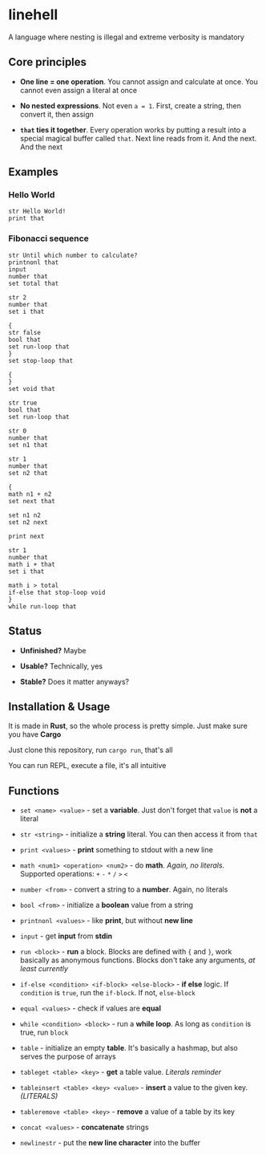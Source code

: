 # linehell

A language where nesting is illegal and extreme verbosity is mandatory

## Core principles

- **One line = one operation**. You cannot assign and calculate at once. You cannot even assign a literal at once

- **No nested expressions**. Not even `a = 1`. First, create a string, then convert it, then assign

- **`that` ties it together**. Every operation works by putting a result into a special magical buffer called `that`. Next line reads from it. And the next. And the next

## Examples

### Hello World

```linehell
str Hello World!
print that
```

### Fibonacci sequence

```linehell
str Until which number to calculate? 
printnonl that
input
number that
set total that

str 2
number that
set i that

{
str false
bool that
set run-loop that
}
set stop-loop that

{
}
set void that

str true
bool that
set run-loop that

str 0
number that
set n1 that

str 1
number that
set n2 that

{
math n1 + n2
set next that

set n1 n2
set n2 next

print next

str 1
number that
math i + that
set i that

math i > total
if-else that stop-loop void
}
while run-loop that
```

## Status

- **Unfinished?** Maybe

- **Usable?** Technically, yes

- **Stable?** Does it matter anyways?

## Installation & Usage

It is made in **Rust**, so the whole process is pretty simple. Just make sure you have **Cargo**

Just clone this repository, run `cargo run`, that's all

You can run REPL, execute a file, it's all intuitive

## Functions

- `set <name> <value>` - set a **variable**. Just don't forget that `value` is **not** a literal

- `str <string>` - initialize a **string** literal. You can then access it from `that`

- `print <values>` - **print** something to stdout with a new line

- `math <num1> <operation> <num2>` - do **math**. *Again, no literals*. Supported operations: `+` `-` `*` `/` `>` `<`

- `number <from>` - convert a string to a **number**. Again, no literals

- `bool <from>` - initialize a **boolean** value from a string

- `printnonl <values>` - like **print**, but without **new line**

- `input` - get **input** from **stdin**

- `run <block>` - **run** a block. Blocks are defined with `{` and `}`, work basically as anonymous functions. Blocks don't take any arguments, *at least currently*

- `if-else <condition> <if-block> <else-block>` - **if else** logic. If `condition` is `true`, run the `if-block`. If not, `else-block`

- `equal <values>` - check if values are **equal**

- `while <condition> <block>` - run a **while loop**. As long as `condition` is true, run `block`

- `table` - initialize an empty **table**. It's basically a hashmap, but also serves the purpose of arrays

- `tableget <table> <key>` - **get** a table value. *Literals reminder*

- `tableinsert <table> <key> <value>` - **insert** a value to the given key. *(LITERALS)*

- `tableremove <table> <key>` - **remove** a value of a table by its key

- `concat <values>` - **concatenate** strings

- `newlinestr` - put the **new line character** into the buffer
